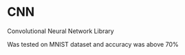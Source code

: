 # CNN
 Convolutional Neural Network Library  
    
 Was tested on MNIST dataset and accuracy was above 70%
